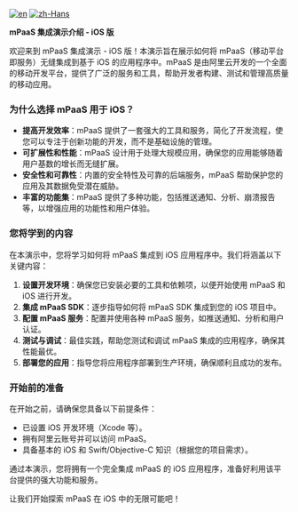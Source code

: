 [![en](https://img.shields.io/badge/Language-English-red)](https://github.com/alipay/mPaaS/blob/master/mPaaS_Demo_Code/eu95_for_mPaas/README.md)
[![zh-Hans](https://img.shields.io/badge/Language-%E4%B8%AD%E6%96%87-blue)](https://github.com/alipay/mPaaS/blob/master/mPaaS_Demo_Code/eu95_for_mPaas/README.zh-Hans.md)

**mPaaS 集成演示介绍 - iOS 版**

欢迎来到 mPaaS 集成演示 - iOS 版！本演示旨在展示如何将 mPaaS（移动平台即服务）无缝集成到基于 iOS 的应用程序中。mPaaS 是由阿里云开发的一个全面的移动开发平台，提供了广泛的服务和工具，帮助开发者构建、测试和管理高质量的移动应用。

### 为什么选择 mPaaS 用于 iOS？

- **提高开发效率**：mPaaS 提供了一套强大的工具和服务，简化了开发流程，使您可以专注于创新功能的开发，而不是基础设施的管理。
- **可扩展性和性能**：mPaaS 设计用于处理大规模应用，确保您的应用能够随着用户基数的增长而无缝扩展。
- **安全性和可靠性**：内置的安全特性及可靠的后端服务，mPaaS 帮助保护您的应用及其数据免受潜在威胁。
- **丰富的功能集**：mPaaS 提供了多种功能，包括推送通知、分析、崩溃报告等，以增强应用的功能性和用户体验。

### 您将学到的内容

在本演示中，您将学习如何将 mPaaS 集成到 iOS 应用程序中。我们将涵盖以下关键内容：

1. **设置开发环境**：确保您已安装必要的工具和依赖项，以便开始使用 mPaaS 和 iOS 进行开发。
2. **集成 mPaaS SDK**：逐步指导如何将 mPaaS SDK 集成到您的 iOS 项目中。
3. **配置 mPaaS 服务**：配置并使用各种 mPaaS 服务，如推送通知、分析和用户认证。
4. **测试与调试**：最佳实践，帮助您测试和调试 mPaaS 集成的应用程序，确保其性能最优。
5. **部署您的应用**：指导您将应用程序部署到生产环境，确保顺利且成功的发布。

### 开始前的准备

在开始之前，请确保您具备以下前提条件：
- 已设置 iOS 开发环境（Xcode 等）。
- 拥有阿里云账号并可以访问 mPaaS。
- 具备基本的 iOS 和 Swift/Objective-C 知识（根据您的项目需求）。

通过本演示，您将拥有一个完全集成 mPaaS 的 iOS 应用程序，准备好利用该平台提供的强大功能和服务。

让我们开始探索 mPaaS 在 iOS 中的无限可能吧！
